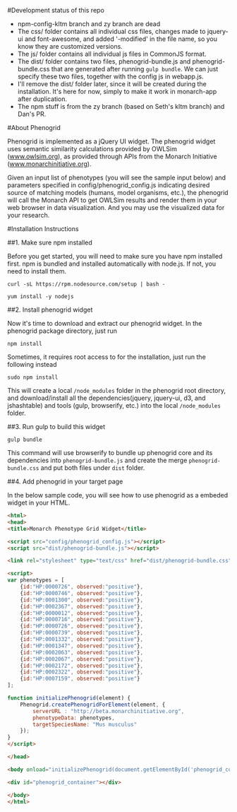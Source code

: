 #Development status of this repo

- npm-config-kltm branch and zy branch are dead
- The css/ folder contains all individual css files, changes made to jquery-ui and font-awesome, and added '-modified' in the file name, so you know they are customized versions. 
- The js/ folder contains all individual js files in CommonJS format.
- The dist/ folder contains two files, phenogrid-bundle.js and phenogrid-bundle.css that are generated after running `gulp bundle`. We can just specify these two files, together with the config js in webapp.js. 
- I'll remove the dist/ folder later, since it will be created during the installation. It's here for now, simply to make it work in monarch-app after duplication.
- The npm stuff is from the zy branch (based on Seth's kltm branch) and Dan's PR.

#About Phenogrid

Phenogrid is implemented as a jQuery UI widget. The phenogrid widget uses semantic similarity calculations provided by OWLSim (www.owlsim.org), as provided through APIs from the Monarch Initiative (www.monarchinitiative.org).

Given an input list of phenotypes (you will see the sample input below) and parameters specified in config/phenogrid_config.js indicating desired source of matching models (humans, model organisms, etc.), the phenogrid will call the Monarch API to get OWLSim results and render them in your web browser in data visualization. And you may use the visualized data for your research.

#Installation Instructions

##1. Make sure npm installed

Before you get started, you will need to make sure you have npm installed first. npm is bundled and installed automatically with node.js. If not, you need to install them.

```
curl -sL https://rpm.nodesource.com/setup | bash -

yum install -y nodejs
```

##2. Install phenogrid widget

Now it's time to download and extract our phenogrid widget. In the phenogrid package directory, just run

```
npm install
```

Sometimes, it requires root access to for the installation, just run the following instead

```
sudo npm install
```

This will create a local `/node_modules` folder in the phenogrid root directory, and download/install all the dependencies(jquery, jquery-ui, d3, and jshashtable) and tools (gulp, browserify, etc.) into the local `/node_modules` folder.

##3. Run gulp to build this widget

```
gulp bundle
```

This command will use browserify to bundle up phenogrid core and its dependencies into `phenogrid-bundle.js` and create the merge `phenogrid-bundle.css` and put both files under `dist` folder.

##4. Add phenogrid in your target page

In the below sample code, you will see how to use phenogrid as a embeded widget in your HTML.

````html
<html>
<head>
<title>Monarch Phenotype Grid Widget</title>

<script src="config/phenogrid_config.js"></script>
<script src="dist/phenogrid-bundle.js"></script>

<link rel="stylesheet" type="text/css" href="dist/phenogrid-bundle.css">

<script>
var phenotypes = [
	{id:"HP:0000726", observed:"positive"},
	{id:"HP:0000746", observed:"positive"},
	{id:"HP:0001300", observed:"positive"},
	{id:"HP:0002367", observed:"positive"},
	{id:"HP:0000012", observed:"positive"},
	{id:"HP:0000716", observed:"positive"},
	{id:"HP:0000726", observed:"positive"},
	{id:"HP:0000739", observed:"positive"},
	{id:"HP:0001332", observed:"positive"},
	{id:"HP:0001347", observed:"positive"},
	{id:"HP:0002063", observed:"positive"},
	{id:"HP:0002067", observed:"positive"},
	{id:"HP:0002172", observed:"positive"},
	{id:"HP:0002322", observed:"positive"},
	{id:"HP:0007159", observed:"positive"}
];	

function initializePhenogrid(element) {
	Phenogrid.createPhenogridForElement(element, {
		serverURL : "http://beta.monarchinitiative.org",
 		phenotypeData: phenotypes,
		targetSpeciesName: "Mus musculus"
 	});
}
</script>

</head>

<body onload="initializePhenogrid(document.getElementById('phenogrid_container'))">

<div id="phenogrid_container"></div>

</body>
</html>
````
